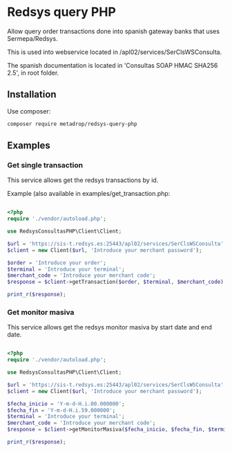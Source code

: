 # Redsys query PHP

Allow query order transactions done into spanish gateway banks that uses Sermepa/Redsys.

This is used into webservice located in /apl02/services/SerClsWSConsulta.

The spanish documentation is located in 'Consultas SOAP HMAC SHA256 2.5', in root folder.

## Installation

Use composer:
```bash
composer require metadrop/redsys-query-php
```

## Examples

### Get single transaction
This service allows get the redsys transactions by id. 

Example (also available in examples/get_transaction.php:


```php

<?php
require './vendor/autoload.php';

use RedsysConsultasPHP\Client\Client;

$url = 'https://sis-t.redsys.es:25443/apl02/services/SerClsWSConsulta';
$client = new Client($url, 'Introduce your merchant password');

$order = 'Introduce your order';
$terminal = 'Introduce your terminal';
$merchant_code = 'Introduce your merchant code';
$response = $client->getTransaction($order, $terminal, $merchant_code);

print_r($response);

```

### Get monitor masiva
This service allows get the redsys monitor masiva by start date and end date.


```php

<?php
require './vendor/autoload.php';

use RedsysConsultasPHP\Client\Client;

$url = 'https://sis-t.redsys.es:25443/apl02/services/SerClsWSConsulta';
$client = new Client($url, 'Introduce your merchant password');

$fecha_inicio = 'Y-m-d-H.i.00.000000';
$fecha_fin = 'Y-m-d-H.i.59.000000';
$terminal = 'Introduce your terminal';
$merchant_code = 'Introduce your merchant code';
$response = $client->getMonitorMasiva($fecha_inicio, $fecha_fin, $terminal, $merchant_code);

print_r($response);

```
